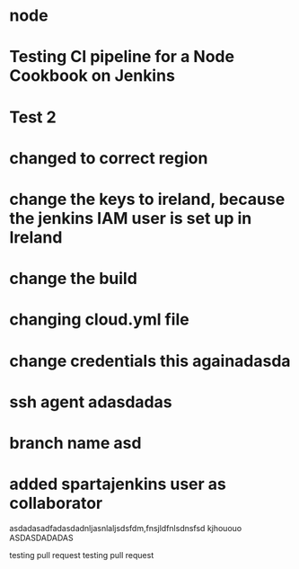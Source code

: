# node

# Testing CI pipeline for a Node Cookbook on Jenkins
# Test 2
# changed to correct region
# change the keys to ireland, because the jenkins IAM user is set up in Ireland
# change the build
# changing cloud.yml file
# change credentials this againadasda
# ssh agent adasdadas
# branch name asd
# added spartajenkins user as collaborator
asdadasadfadasdadnljasnlaljsdsfdm,fnsjldfnlsdnsfsd
kjhououo
ASDASDADADAS

testing pull request
testing pull request
